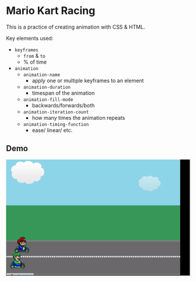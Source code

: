 # Mario Kart Racing
This is a practice of creating animation with CSS & HTML.

Key elements used:

- `keyframes`
    - `from` & `to`
    - % of time
- `animation`
    - `animation-name`
        - apply one or multiple keyframes to an element
    - `animation-duration`
        - timespan of the animation
    - `animation-fill-mode`
        - backwards/forwards/both
    - `animation-iteration-count`
        - how many times the animation repeats
    - `animation-timing-function`  
        - ease/ linear/ etc.

## Demo
![race](img/demo.gif)

